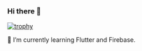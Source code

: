 ### Hi there 👋

[![trophy](https://github-profile-trophy.vercel.app/?username=KhumRaj7Ghimire&title=Stars,Followers,Commits,Repositiries,PullRequest,Issues)](https://github.com/ryo-ma/github-profile-trophy)

🌱 I’m currently learning Flutter and Firebase.

